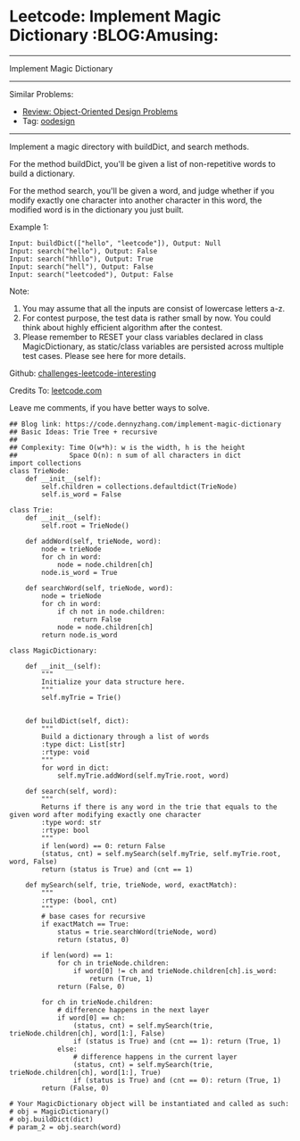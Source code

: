 # Leetcode: Implement Magic Dictionary     :BLOG:Amusing:


---

Implement Magic Dictionary  

---

Similar Problems:  
-   [Review: Object-Oriented Design Problems](https://code.dennyzhang.com/review-oodesign)
-   Tag: [oodesign](https://code.dennyzhang.com/tag/oodesign)

---

Implement a magic directory with buildDict, and search methods.  

For the method buildDict, you'll be given a list of non-repetitive words to build a dictionary.  

For the method search, you'll be given a word, and judge whether if you modify exactly one character into another character in this word, the modified word is in the dictionary you just built.  

Example 1:  

    Input: buildDict(["hello", "leetcode"]), Output: Null
    Input: search("hello"), Output: False
    Input: search("hhllo"), Output: True
    Input: search("hell"), Output: False
    Input: search("leetcoded"), Output: False

Note:  
1.  You may assume that all the inputs are consist of lowercase letters a-z.
2.  For contest purpose, the test data is rather small by now. You could think about highly efficient algorithm after the contest.
3.  Please remember to RESET your class variables declared in class MagicDictionary, as static/class variables are persisted across multiple test cases. Please see here for more details.

Github: [challenges-leetcode-interesting](https://github.com/DennyZhang/challenges-leetcode-interesting/tree/master/implement-magic-dictionary)  

Credits To: [leetcode.com](https://leetcode.com/problems/implement-magic-dictionary/description/)  

Leave me comments, if you have better ways to solve.  

    ## Blog link: https://code.dennyzhang.com/implement-magic-dictionary
    ## Basic Ideas: Trie Tree + recursive
    ##
    ## Complexity: Time O(w*h): w is the width, h is the height
    ##             Space O(n): n sum of all characters in dict
    import collections
    class TrieNode:
        def __init__(self):
            self.children = collections.defaultdict(TrieNode)
            self.is_word = False
    
    class Trie:
        def __init__(self):
            self.root = TrieNode()
    
        def addWord(self, trieNode, word):
            node = trieNode
            for ch in word:
                node = node.children[ch]
            node.is_word = True
    
        def searchWord(self, trieNode, word):
            node = trieNode
            for ch in word:
                if ch not in node.children:
                    return False
                node = node.children[ch]
            return node.is_word
    
    class MagicDictionary:
    
        def __init__(self):
            """
            Initialize your data structure here.
            """
            self.myTrie = Trie()
    
    
        def buildDict(self, dict):
            """
            Build a dictionary through a list of words
            :type dict: List[str]
            :rtype: void
            """
            for word in dict:
                self.myTrie.addWord(self.myTrie.root, word)
    
        def search(self, word):
            """
            Returns if there is any word in the trie that equals to the given word after modifying exactly one character
            :type word: str
            :rtype: bool
            """
            if len(word) == 0: return False
            (status, cnt) = self.mySearch(self.myTrie, self.myTrie.root, word, False)
            return (status is True) and (cnt == 1)
    
        def mySearch(self, trie, trieNode, word, exactMatch):
            """
            :rtype: (bool, cnt)
            """
            # base cases for recursive
            if exactMatch == True:
                status = trie.searchWord(trieNode, word)
                return (status, 0)
    
            if len(word) == 1:
                for ch in trieNode.children:
                    if word[0] != ch and trieNode.children[ch].is_word:
                        return (True, 1)
                return (False, 0)
    
            for ch in trieNode.children:
                # difference happens in the next layer
                if word[0] == ch:
                    (status, cnt) = self.mySearch(trie, trieNode.children[ch], word[1:], False)
                    if (status is True) and (cnt == 1): return (True, 1)
                else:
                    # difference happens in the current layer
                    (status, cnt) = self.mySearch(trie, trieNode.children[ch], word[1:], True)
                    if (status is True) and (cnt == 0): return (True, 1)
            return (False, 0)
    
    # Your MagicDictionary object will be instantiated and called as such:
    # obj = MagicDictionary()
    # obj.buildDict(dict)
    # param_2 = obj.search(word)